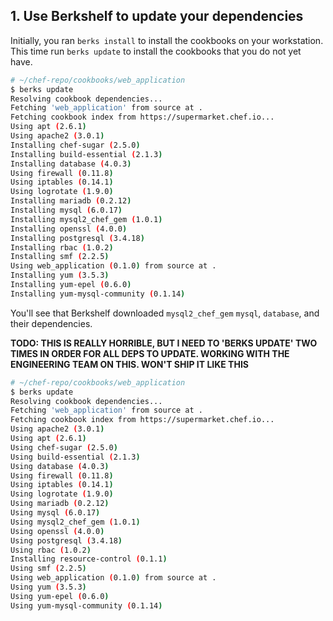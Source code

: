 ## 1. Use Berkshelf to update your dependencies

Initially, you ran `berks install` to install the cookbooks on your workstation. This time run `berks update` to install the cookbooks that you do not yet have.

```bash
# ~/chef-repo/cookbooks/web_application
$ berks update
Resolving cookbook dependencies...
Fetching 'web_application' from source at .
Fetching cookbook index from https://supermarket.chef.io...
Using apt (2.6.1)
Using apache2 (3.0.1)
Installing chef-sugar (2.5.0)
Installing build-essential (2.1.3)
Installing database (4.0.3)
Using firewall (0.11.8)
Using iptables (0.14.1)
Using logrotate (1.9.0)
Installing mariadb (0.2.12)
Installing mysql (6.0.17)
Installing mysql2_chef_gem (1.0.1)
Installing openssl (4.0.0)
Installing postgresql (3.4.18)
Installing rbac (1.0.2)
Installing smf (2.2.5)
Using web_application (0.1.0) from source at .
Installing yum (3.5.3)
Installing yum-epel (0.6.0)
Installing yum-mysql-community (0.1.14)
```

You'll see that Berkshelf downloaded `mysql2_chef_gem` `mysql`, `database`, and their dependencies.


**TODO: THIS IS REALLY HORRIBLE, BUT I NEED TO 'BERKS UPDATE' TWO TIMES IN ORDER FOR ALL DEPS TO UPDATE. WORKING WITH THE ENGINEERING TEAM ON THIS. WON'T SHIP IT LIKE THIS**

```bash
# ~/chef-repo/cookbooks/web_application
$ berks update
Resolving cookbook dependencies...
Fetching 'web_application' from source at .
Fetching cookbook index from https://supermarket.chef.io...
Using apache2 (3.0.1)
Using apt (2.6.1)
Using chef-sugar (2.5.0)
Using build-essential (2.1.3)
Using database (4.0.3)
Using firewall (0.11.8)
Using iptables (0.14.1)
Using logrotate (1.9.0)
Using mariadb (0.2.12)
Using mysql (6.0.17)
Using mysql2_chef_gem (1.0.1)
Using openssl (4.0.0)
Using postgresql (3.4.18)
Using rbac (1.0.2)
Installing resource-control (0.1.1)
Using smf (2.2.5)
Using web_application (0.1.0) from source at .
Using yum (3.5.3)
Using yum-epel (0.6.0)
Using yum-mysql-community (0.1.14)
```

